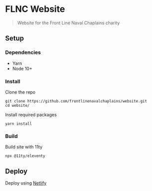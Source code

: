 # FLNC Website

> Website for the Front Line Naval Chaplains charity

## Setup

### Dependencies

* Yarn
* Node 10+

### Install

Clone the repo

```
git clone https://github.com/frontlinenavalchaplains/website.git
cd website/
```

Install required packages

```
yarn install
```

### Build

Build site with 11ty

```
npx @11ty/eleventy
```

## Deploy

Deploy using [Netlify](https://netlify.com)

